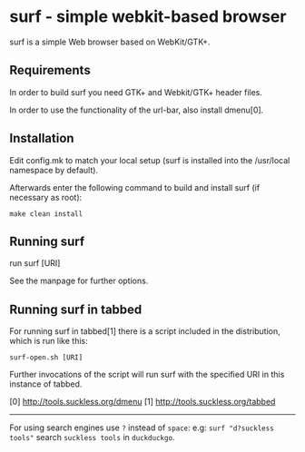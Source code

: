 surf - simple webkit-based browser
==================================
surf is a simple Web browser based on WebKit/GTK+.

Requirements
------------
In order to build surf you need GTK+ and Webkit/GTK+ header files.

In order to use the functionality of the url-bar, also install dmenu[0].

Installation
------------
Edit config.mk to match your local setup (surf is installed into
the /usr/local namespace by default).

Afterwards enter the following command to build and install surf (if
necessary as root):

    make clean install

Running surf
------------
run
	surf [URI]

See the manpage for further options.

Running surf in tabbed
----------------------
For running surf in tabbed[1] there is a script included in the distribution,
which is run like this:

	surf-open.sh [URI]

Further invocations of the script will run surf with the specified URI in this
instance of tabbed.

[0] http://tools.suckless.org/dmenu
[1] http://tools.suckless.org/tabbed

---------------------

For using search engines use `?` instead of `space`:
e.g:
`surf "d?suckless tools"` search `suckless tools` in `duckduckgo`.
